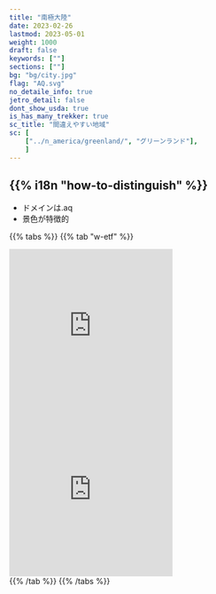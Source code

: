 ```yaml
---
title: "南極大陸"
date: 2023-02-26
lastmod: 2023-05-01
weight: 1000
draft: false
keywords: [""]
sections: [""]
bg: "bg/city.jpg"
flag: "AQ.svg"
no_detaile_info: true
jetro_detail: false
dont_show_usda: true
is_has_many_trekker: true
sc_title: "間違えやすい地域"
sc: [
    ["../n_america/greenland/", "グリーンランド"],
    ]
---
```


<div class="main-desciption country-description">
    <h2 class="section-title">{{% i18n "how-to-distinguish" %}}</h2>
    <ul class="rule-list">
        <li>ドメインは<span class="quiz">.aq</span></li>
        <li>景色が特徴的</li>
    </ul>
</div>

{{% tabs  %}}
{{% tab "w-etf" %}}

<div class="googlemap-if">
<iframe src="https://www.google.com/maps/embed?pb=!4v1683478926683!6m8!1m7!1snecVKY-c-uXULCEIRrAkqA!2m2!1d-77.88742062878194!2d160.580096674986!3f286.37611572715844!4f0.6862787826280083!5f0.7820865974627469" width="295" height="295" style="border:0;" allowfullscreen="" loading="lazy" referrerpolicy="no-referrer-when-downgrade"></iframe>
<iframe src="https://www.google.com/maps/embed?pb=!4v1689175653070!6m8!1m7!1scq2Iyn0cSXsmSi1UxusnDQ!2m2!1d-77.84540478270755!2d166.6689789596019!3f119.29814077742884!4f5.137151765766106!5f0.7820865974627469" width="295" height="295" style="border:0;" allowfullscreen="" loading="lazy" referrerpolicy="no-referrer-when-downgrade"></iframe>
</div>
{{% /tab %}}
{{% /tabs  %}}